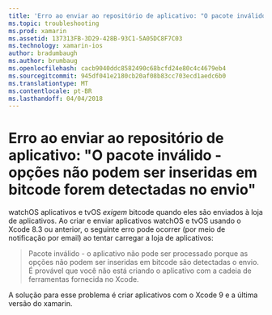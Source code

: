 ```yaml
---
title: 'Erro ao enviar ao repositório de aplicativo: "O pacote inválido - opções não podem ser inseridas em bitcode forem detectadas no envio"'
ms.topic: troubleshooting
ms.prod: xamarin
ms.assetid: 137313FB-3D29-428B-93C1-5A05DC8F7C03
ms.technology: xamarin-ios
author: bradumbaugh
ms.author: brumbaug
ms.openlocfilehash: cacb9040ddc8582490c68bcfd24e80c4c4679eb4
ms.sourcegitcommit: 945df041e2180cb20af08b83cc703ecd1aedc6b0
ms.translationtype: MT
ms.contentlocale: pt-BR
ms.lasthandoff: 04/04/2018
---
```

# <a name="error-when-submitting-to-app-store-invalid-bundle---options-not-allowed-to-be-embedded-in-bitcode-are-detected-in-the-submission"></a>Erro ao enviar ao repositório de aplicativo: "O pacote inválido - opções não podem ser inseridas em bitcode forem detectadas no envio"

watchOS aplicativos e tvOS _exigem_ bitcode quando eles são enviados à loja de aplicativos. Ao criar e enviar aplicativos watchOS e tvOS usando o Xcode 8.3 ou anterior, o seguinte erro pode ocorrer (por meio de notificação por email) ao tentar carregar a loja de aplicativos:

>Pacote inválido - o aplicativo não pode ser processado porque as opções não podem ser inseridas em bitcode são detectadas o envio. É provável que você não está criando o aplicativo com a cadeia de ferramentas fornecida no Xcode.

A solução para esse problema é criar aplicativos com o Xcode 9 e a última versão do xamarin.
